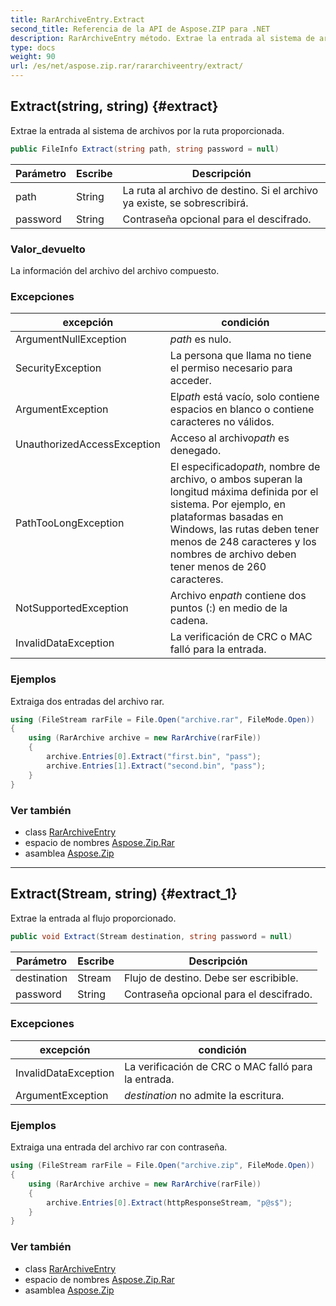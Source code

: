 ```yaml
---
title: RarArchiveEntry.Extract
second_title: Referencia de la API de Aspose.ZIP para .NET
description: RarArchiveEntry método. Extrae la entrada al sistema de archivos por la ruta proporcionada.
type: docs
weight: 90
url: /es/net/aspose.zip.rar/rararchiveentry/extract/
---
```

## Extract(string, string) {#extract}

Extrae la entrada al sistema de archivos por la ruta proporcionada.

```csharp
public FileInfo Extract(string path, string password = null)
```

| Parámetro | Escribe | Descripción |
| --- | --- | --- |
| path | String | La ruta al archivo de destino. Si el archivo ya existe, se sobrescribirá. |
| password | String | Contraseña opcional para el descifrado. |

### Valor_devuelto

La información del archivo del archivo compuesto.

### Excepciones

| excepción | condición |
| --- | --- |
| ArgumentNullException | *path* es nulo. |
| SecurityException | La persona que llama no tiene el permiso necesario para acceder. |
| ArgumentException | El*path* está vacío, solo contiene espacios en blanco o contiene caracteres no válidos. |
| UnauthorizedAccessException | Acceso al archivo*path* es denegado. |
| PathTooLongException | El especificado*path*, nombre de archivo, o ambos superan la longitud máxima definida por el sistema. Por ejemplo, en plataformas basadas en Windows, las rutas deben tener menos de 248 caracteres y los nombres de archivo deben tener menos de 260 caracteres. |
| NotSupportedException | Archivo en*path* contiene dos puntos (:) en medio de la cadena. |
| InvalidDataException | La verificación de CRC o MAC falló para la entrada. |

### Ejemplos

Extraiga dos entradas del archivo rar.

```csharp
using (FileStream rarFile = File.Open("archive.rar", FileMode.Open))
{
    using (RarArchive archive = new RarArchive(rarFile))
    {
        archive.Entries[0].Extract("first.bin", "pass");
        archive.Entries[1].Extract("second.bin", "pass");
    }
}
```

### Ver también

* class [RarArchiveEntry](../)
* espacio de nombres [Aspose.Zip.Rar](../../rararchiveentry/)
* asamblea [Aspose.Zip](../../../)

---

## Extract(Stream, string) {#extract_1}

Extrae la entrada al flujo proporcionado.

```csharp
public void Extract(Stream destination, string password = null)
```

| Parámetro | Escribe | Descripción |
| --- | --- | --- |
| destination | Stream | Flujo de destino. Debe ser escribible. |
| password | String | Contraseña opcional para el descifrado. |

### Excepciones

| excepción | condición |
| --- | --- |
| InvalidDataException | La verificación de CRC o MAC falló para la entrada. |
| ArgumentException | *destination* no admite la escritura. |

### Ejemplos

Extraiga una entrada del archivo rar con contraseña.

```csharp
using (FileStream rarFile = File.Open("archive.zip", FileMode.Open))
{
    using (RarArchive archive = new RarArchive(rarFile))
    {
        archive.Entries[0].Extract(httpResponseStream, "p@s$");
    }
}
```

### Ver también

* class [RarArchiveEntry](../)
* espacio de nombres [Aspose.Zip.Rar](../../rararchiveentry/)
* asamblea [Aspose.Zip](../../../)


